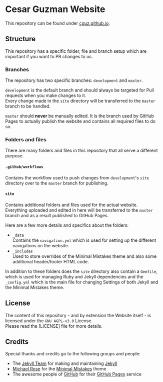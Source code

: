 [website]: https://cguz.github.io

<!-- Jekyll -->
[jekyll]: https://jekyllrb.com/
[jekyll-team]: https://jekyllrb.com/team/

<!-- Minimal Mistakes -->
[minimal-mistakes]: https://mmistakes.github.io/minimal-mistakes/
[mmistakes]: https://github.com/mmistakes

<!-- GitHub -->
[pages]: https://pages.github.com/
[github]: https://github.com

# Cesar Guzman Website

This repository can be found under [cguz.github.io][website].

## Structure
This repository has a specific folder, file and branch setup which are important if you want to PR changes to us.

### Branches
The repository has two specific branches: `development` and `master`.

`development` is the default branch and should always be targeted for Pull requests when you make changes to it.  
Every change made in the `site` directory will be transferred to the `master` branch to be handled.

`master` should **never** be manually edited. It is the branch used by GitHub Pages to actually publish the website and contains all required files to do so.

### Folders and files
There are many folders and files in this repository that all serve a different purpose.

#### `.github/workflows`
Contains the workflow used to push changes from `development`'s `site` directory over to the `master` branch for publishing.

#### `site`
Contains additional folders and files used for the actual website.  
Everything uploaded and edited in here will be transferred to the `master` branch and as a result published to GitHub Pages.

Here are a few more details and specifics about the folders:

- `_data`  
  Contains the `navigation.yml` which is used for setting up the different navigations on the website.
- `_includes`  
  Used to store overrides of the Minimal Mistakes theme and also some additional header/footer HTML code.

In addition to these folders does the `site` directory also contain a `Gemfile`, which is used for managing Ruby and Jekyll dependencies and the `_config.yml` which is the main file for changing Settings of both Jekyll and the Minimal Mistakes theme.

## License
The content of this repository - and by extension the Website itself - is licensed under the `GNU AGPL-v3.0` License.  
Please read the [LICENSE] file for more details.

## Credits
Special thanks and credits go to the following groups and people:

- The [Jekyll Team][jekyll-team] for making and maintaining [Jekyll]
- [Michael Rose][mmistakes] for the [Minimal Mistakes][minimal-mistakes] theme
- The awesome people of [GitHub] for their [GitHub Pages][pages] service

